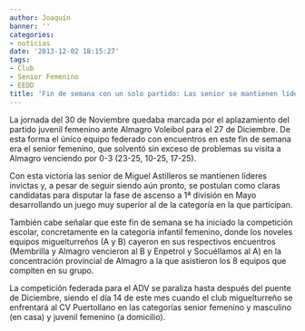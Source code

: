 ```yaml
---
author: Joaquín
banner: ''
categories:
- noticias
date: '2013-12-02 18:15:27'
tags:
- Club
- Senior Femenino
- EEDD
title: 'Fin de semana con un solo partido: Las senior se mantienen líderes.'
---
```


La jornada del 30 de Noviembre quedaba marcada por el aplazamiento del partido juvenil femenino  ante Almagro Voleibol para el 27 de Diciembre. De esta forma el único equipo federado con encuentros en este fin de semana era el senior femenino, que solventó sin exceso de problemas su visita a Almagro venciendo por 0-3 (23-25, 10-25, 17-25).

Con esta victoria las senior de Miguel Astilleros se mantienen líderes invictas y, a pesar de seguir siendo aún pronto, se postulan como claras candidatas para disputar la fase de ascenso a 1ª división en Mayo desarrollando un juego muy superior al de la categoría en la que participan.

También cabe señalar que este fin de semana se ha iniciado la competición escolar, concretamente en la categoría infantil femenino, donde los noveles equipos miguelturreños (A y B) cayeron en sus respectivos encuentros (Membrilla y Almagro vencieron al B y Enpetrol y Socuéllamos al A) en la concentración provincial de Almagro a la que asistieron los 8 equipos que compiten en su grupo.

La competición federada para el ADV se paraliza hasta después del puente de Diciembre, siendo el día 14 de este mes cuando el club miguelturreño se enfrentará al CV Puertollano en las categorías senior femenino y masculino (en casa) y juvenil femenino (a domicilio).

